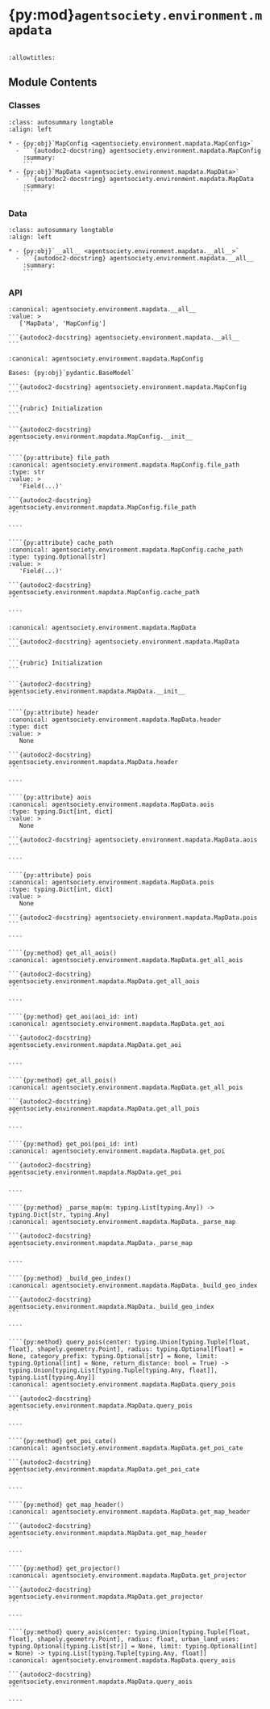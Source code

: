 # {py:mod}`agentsociety.environment.mapdata`

```{py:module} agentsociety.environment.mapdata
```

```{autodoc2-docstring} agentsociety.environment.mapdata
:allowtitles:
```

## Module Contents

### Classes

````{list-table}
:class: autosummary longtable
:align: left

* - {py:obj}`MapConfig <agentsociety.environment.mapdata.MapConfig>`
  - ```{autodoc2-docstring} agentsociety.environment.mapdata.MapConfig
    :summary:
    ```
* - {py:obj}`MapData <agentsociety.environment.mapdata.MapData>`
  - ```{autodoc2-docstring} agentsociety.environment.mapdata.MapData
    :summary:
    ```
````

### Data

````{list-table}
:class: autosummary longtable
:align: left

* - {py:obj}`__all__ <agentsociety.environment.mapdata.__all__>`
  - ```{autodoc2-docstring} agentsociety.environment.mapdata.__all__
    :summary:
    ```
````

### API

````{py:data} __all__
:canonical: agentsociety.environment.mapdata.__all__
:value: >
   ['MapData', 'MapConfig']

```{autodoc2-docstring} agentsociety.environment.mapdata.__all__
```

````

`````{py:class} MapConfig(/, **data: typing.Any)
:canonical: agentsociety.environment.mapdata.MapConfig

Bases: {py:obj}`pydantic.BaseModel`

```{autodoc2-docstring} agentsociety.environment.mapdata.MapConfig
```

```{rubric} Initialization
```

```{autodoc2-docstring} agentsociety.environment.mapdata.MapConfig.__init__
```

````{py:attribute} file_path
:canonical: agentsociety.environment.mapdata.MapConfig.file_path
:type: str
:value: >
   'Field(...)'

```{autodoc2-docstring} agentsociety.environment.mapdata.MapConfig.file_path
```

````

````{py:attribute} cache_path
:canonical: agentsociety.environment.mapdata.MapConfig.cache_path
:type: typing.Optional[str]
:value: >
   'Field(...)'

```{autodoc2-docstring} agentsociety.environment.mapdata.MapConfig.cache_path
```

````

`````

`````{py:class} MapData(config: agentsociety.environment.mapdata.MapConfig, s3config: agentsociety.s3.S3Config)
:canonical: agentsociety.environment.mapdata.MapData

```{autodoc2-docstring} agentsociety.environment.mapdata.MapData
```

```{rubric} Initialization
```

```{autodoc2-docstring} agentsociety.environment.mapdata.MapData.__init__
```

````{py:attribute} header
:canonical: agentsociety.environment.mapdata.MapData.header
:type: dict
:value: >
   None

```{autodoc2-docstring} agentsociety.environment.mapdata.MapData.header
```

````

````{py:attribute} aois
:canonical: agentsociety.environment.mapdata.MapData.aois
:type: typing.Dict[int, dict]
:value: >
   None

```{autodoc2-docstring} agentsociety.environment.mapdata.MapData.aois
```

````

````{py:attribute} pois
:canonical: agentsociety.environment.mapdata.MapData.pois
:type: typing.Dict[int, dict]
:value: >
   None

```{autodoc2-docstring} agentsociety.environment.mapdata.MapData.pois
```

````

````{py:method} get_all_aois()
:canonical: agentsociety.environment.mapdata.MapData.get_all_aois

```{autodoc2-docstring} agentsociety.environment.mapdata.MapData.get_all_aois
```

````

````{py:method} get_aoi(aoi_id: int)
:canonical: agentsociety.environment.mapdata.MapData.get_aoi

```{autodoc2-docstring} agentsociety.environment.mapdata.MapData.get_aoi
```

````

````{py:method} get_all_pois()
:canonical: agentsociety.environment.mapdata.MapData.get_all_pois

```{autodoc2-docstring} agentsociety.environment.mapdata.MapData.get_all_pois
```

````

````{py:method} get_poi(poi_id: int)
:canonical: agentsociety.environment.mapdata.MapData.get_poi

```{autodoc2-docstring} agentsociety.environment.mapdata.MapData.get_poi
```

````

````{py:method} _parse_map(m: typing.List[typing.Any]) -> typing.Dict[str, typing.Any]
:canonical: agentsociety.environment.mapdata.MapData._parse_map

```{autodoc2-docstring} agentsociety.environment.mapdata.MapData._parse_map
```

````

````{py:method} _build_geo_index()
:canonical: agentsociety.environment.mapdata.MapData._build_geo_index

```{autodoc2-docstring} agentsociety.environment.mapdata.MapData._build_geo_index
```

````

````{py:method} query_pois(center: typing.Union[typing.Tuple[float, float], shapely.geometry.Point], radius: typing.Optional[float] = None, category_prefix: typing.Optional[str] = None, limit: typing.Optional[int] = None, return_distance: bool = True) -> typing.Union[typing.List[typing.Tuple[typing.Any, float]], typing.List[typing.Any]]
:canonical: agentsociety.environment.mapdata.MapData.query_pois

```{autodoc2-docstring} agentsociety.environment.mapdata.MapData.query_pois
```

````

````{py:method} get_poi_cate()
:canonical: agentsociety.environment.mapdata.MapData.get_poi_cate

```{autodoc2-docstring} agentsociety.environment.mapdata.MapData.get_poi_cate
```

````

````{py:method} get_map_header()
:canonical: agentsociety.environment.mapdata.MapData.get_map_header

```{autodoc2-docstring} agentsociety.environment.mapdata.MapData.get_map_header
```

````

````{py:method} get_projector()
:canonical: agentsociety.environment.mapdata.MapData.get_projector

```{autodoc2-docstring} agentsociety.environment.mapdata.MapData.get_projector
```

````

````{py:method} query_aois(center: typing.Union[typing.Tuple[float, float], shapely.geometry.Point], radius: float, urban_land_uses: typing.Optional[typing.List[str]] = None, limit: typing.Optional[int] = None) -> typing.List[typing.Tuple[typing.Any, float]]
:canonical: agentsociety.environment.mapdata.MapData.query_aois

```{autodoc2-docstring} agentsociety.environment.mapdata.MapData.query_aois
```

````

`````

